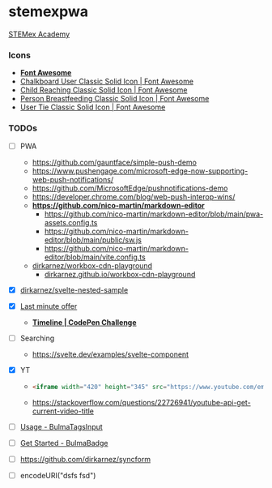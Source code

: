 stemexpwa
=========
[STEMex Academy](https://ec2-43-198-151-195.ap-east-1.compute.amazonaws.com)
### Icons
- [**Font Awesome**](https://fontawesome.com/search?q=user&o=r&m=free)
- [Chalkboard User Classic Solid Icon | Font Awesome](https://fontawesome.com/icons/chalkboard-user?f=classic&s=solid)
- [Child Reaching Classic Solid Icon | Font Awesome](https://fontawesome.com/icons/child-reaching?f=classic&s=solid)
- [Person Breastfeeding Classic Solid Icon | Font Awesome](https://fontawesome.com/icons/person-breastfeeding?f=classic&s=solid)
- [User Tie Classic Solid Icon | Font Awesome](https://fontawesome.com/icons/user-tie?f=classic&s=solid)

### TODOs
- [ ] PWA
    - https://github.com/gauntface/simple-push-demo
    - https://www.pushengage.com/microsoft-edge-now-supporting-web-push-notifications/
    - https://github.com/MicrosoftEdge/pushnotifications-demo
    - https://developer.chrome.com/blog/web-push-interop-wins/
    - **https://github.com/nico-martin/markdown-editor**
        - https://github.com/nico-martin/markdown-editor/blob/main/pwa-assets.config.ts
        - https://github.com/nico-martin/markdown-editor/blob/main/public/sw.js
        - https://github.com/nico-martin/markdown-editor/blob/main/vite.config.ts
    - [dirkarnez/workbox-cdn-playground](https://github.com/dirkarnez/workbox-cdn-playground)
        - [dirkarnez.github.io/workbox-cdn-playground](https://dirkarnez.github.io/workbox-cdn-playground) 
- [x] [dirkarnez/svelte-nested-sample](https://github.com/dirkarnez/svelte-nested-sample/)
- [x] [Last minute offer](snippets.md#last-minutes-offer)
    - [**Timeline | CodePen Challenge**](https://codepen.io/havardob/pen/xxPqXdO)
- [ ] Searching
    - https://svelte.dev/examples/svelte-component
- [x] YT
    - ```html
      <iframe width="420" height="345" src="https://www.youtube.com/embed/tgbNymZ7vqY"></iframe>
      ```
    - https://stackoverflow.com/questions/22726941/youtube-api-get-current-video-title

- [ ] [Usage - BulmaTagsInput](https://bulma-tagsinput.netlify.app/get-started/usage/)
- [ ] [Get Started - BulmaBadge](https://bulma-badge.netlify.app/get-started/)
- [ ] https://github.com/dirkarnez/syncform
- [ ] encodeURI("dsfs fsd")
